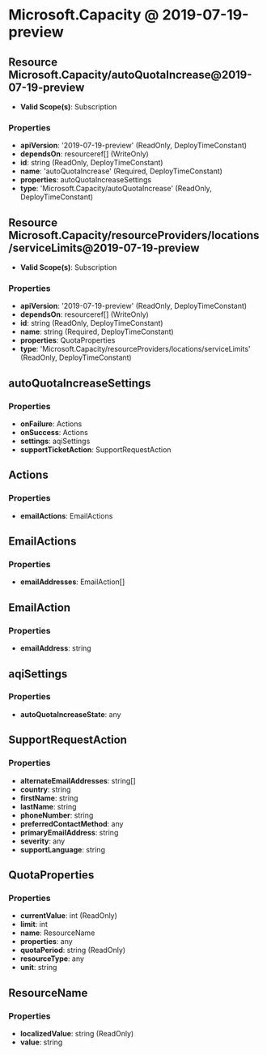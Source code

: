 # Microsoft.Capacity @ 2019-07-19-preview

## Resource Microsoft.Capacity/autoQuotaIncrease@2019-07-19-preview
* **Valid Scope(s)**: Subscription
### Properties
* **apiVersion**: '2019-07-19-preview' (ReadOnly, DeployTimeConstant)
* **dependsOn**: resourceref[] (WriteOnly)
* **id**: string (ReadOnly, DeployTimeConstant)
* **name**: 'autoQuotaIncrease' (Required, DeployTimeConstant)
* **properties**: autoQuotaIncreaseSettings
* **type**: 'Microsoft.Capacity/autoQuotaIncrease' (ReadOnly, DeployTimeConstant)

## Resource Microsoft.Capacity/resourceProviders/locations/serviceLimits@2019-07-19-preview
* **Valid Scope(s)**: Subscription
### Properties
* **apiVersion**: '2019-07-19-preview' (ReadOnly, DeployTimeConstant)
* **dependsOn**: resourceref[] (WriteOnly)
* **id**: string (ReadOnly, DeployTimeConstant)
* **name**: string (Required, DeployTimeConstant)
* **properties**: QuotaProperties
* **type**: 'Microsoft.Capacity/resourceProviders/locations/serviceLimits' (ReadOnly, DeployTimeConstant)

## autoQuotaIncreaseSettings
### Properties
* **onFailure**: Actions
* **onSuccess**: Actions
* **settings**: aqiSettings
* **supportTicketAction**: SupportRequestAction

## Actions
### Properties
* **emailActions**: EmailActions

## EmailActions
### Properties
* **emailAddresses**: EmailAction[]

## EmailAction
### Properties
* **emailAddress**: string

## aqiSettings
### Properties
* **autoQuotaIncreaseState**: any

## SupportRequestAction
### Properties
* **alternateEmailAddresses**: string[]
* **country**: string
* **firstName**: string
* **lastName**: string
* **phoneNumber**: string
* **preferredContactMethod**: any
* **primaryEmailAddress**: string
* **severity**: any
* **supportLanguage**: string

## QuotaProperties
### Properties
* **currentValue**: int (ReadOnly)
* **limit**: int
* **name**: ResourceName
* **properties**: any
* **quotaPeriod**: string (ReadOnly)
* **resourceType**: any
* **unit**: string

## ResourceName
### Properties
* **localizedValue**: string (ReadOnly)
* **value**: string

